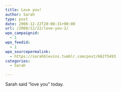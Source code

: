 ```yaml
---
title: Love you!
author: Sarah
type: post
date: 2008-12-22T20:08:31+00:00
url: /2008/12/22/love-you-2/
wpo_campaignid:
  - 1
wpo_feedid:
  - 1
wpo_sourcepermalink:
  - https://sarahblevins.tumblr.com/post/66275493
categories:
  - Sarah

---
```

Sarah said &ldquo;love you&rdquo; today.
